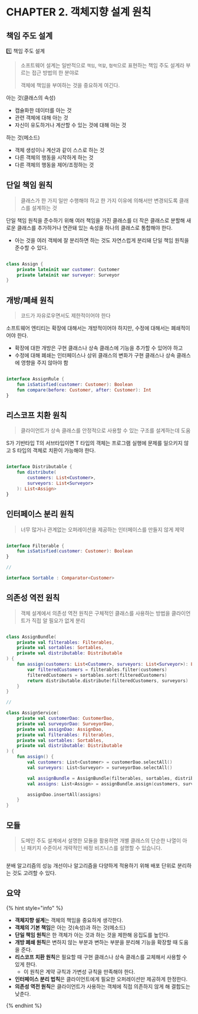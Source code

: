 # CHAPTER 2. 객체지향 설계 원칙

## 책임 주도 설계

1️⃣ 책임 주도 설계

> 소프트웨어 설계는 일반적으로 `책임`, `역할`, `협력`으로 표현하는 책임 주도 설계라 부르는 접근 방법의 한 분야로
>
> 객체에 책임을 부여하는 것을 중요하게 여긴다.

아는 것(클래스의 속성)
- 캡슐화한 데이터를 아는 것
- 관련 객체에 대해 아는 것
- 자신이 유도하거나 계산할 수 있는 것에 대해 아는 것

하는 것(메소드)
- 객체 생성이나 계산과 같이 스스로 하는 것
- 다른 객체의 행동을 시작하게 하는 것
- 다른 객체의 행동을 제어/조정하는 것

## 단일 책임 원칙

> 클래스가 한 가지 일만 수행해야 하고 한 가지 이유에 의해서만 변경되도록 클래스를 설계하는 것

단일 책임 원칙을 준수하기 위해 여러 책임을 가진 클래스를 더 작은 클래스로 분할해 새로운 클래스를 추가하거나 연관돼 있는 속성을 하나의 클래스로 통합해야 한다.
- 아는 것을 여러 객체에 잘 분리하면 하는 것도 자연스럽게 분리돼 단일 책임 원칙을 준수할 수 있다.

<figure><img src="../../.gitbook/assets/microservices-eventsourcing/2-5.png" alt=""><figcaption></figcaption></figure>

```kotlin
class Assign {
    private lateinit var customer: Customer
    private lateinit var surveyor: Surveyor
}
```

## 개방/폐쇄 원칙

> 코드가 자유로우면서도 제한적이어야 한다

소프트웨어 엔티티는 확장에 대해서는 개방적이어야 하지만, 수정에 대해서는 폐쇄적이어야 한다.
- 확장에 대한 개방은 구현 클래스나 상속 클래스에 기능을 추가할 수 있어야 하고
- 수정에 대해 폐쇄는 인터페이스나 상위 클래스의 변화가 구현 클래스나 상속 클래스에 영향을 주지 않아야 함

<figure><img src="../../.gitbook/assets/microservices-eventsourcing/2-7.png" alt=""><figcaption></figcaption></figure>

```kotlin
interface AssignRule {
    fun isSatisfied(customer: Customer): Boolean
    fun compare(before: Customer, after: Customer): Int
}
```

## 리스코프 치환 원칙

> 클라이언트가 상속 클래스를 안정적으로 사용할 수 있는 구조를 설계하는데 도움

S가 기반타입 T의 서브타입이면 T 타입의 객체는 프로그램 실행에 문제를 일으키지 않고 S 타입의 객체로 치환이 가능해야 한다.

<figure><img src="../../.gitbook/assets/microservices-eventsourcing/2-8.png" alt=""><figcaption></figcaption></figure>

```kotlin
interface Distributable {
    fun distribute(
        customers: List<Customer>, 
        surveyors: List<Surveyor>
    ): List<Assign>
}
```

## 인터페이스 분리 원칙

> 너무 많거나 관계없는 오퍼레이션을 제공하는 인터페이스를 만들지 않게 제약

<figure><img src="../../.gitbook/assets/microservices-eventsourcing/2-9.png" alt=""><figcaption></figcaption></figure>

```kotlin
interface Filterable {
    fun isSatisfied(customer: Customer): Boolean
}

//

interface Sortable : Comparator<Customer>
```

## 의존성 역전 원칙

> 객체 설계에서 의존성 역전 원칙은 구체적인 클래스를 사용하는 방법을 클라이언트가 직접 알 필요가 없게 분리

<figure><img src="../../.gitbook/assets/microservices-eventsourcing/2-10.png" alt=""><figcaption></figcaption></figure>

```kotlin
class AssignBundle(
    private val filterables: Filterables,
    private val sortables: Sortables,
    private val distributable: Distributable
) {
    fun assign(customers: List<Customer>, surveyors: List<Surveyor>): List<Assign> {
        var filteredCustomers = filterables.filter(customers)
        filteredCustomers = sortables.sort(filteredCustomers)
        return distributable.distribute(filteredCustomers, surveyors)
    }
}

//

class AssignService(
    private val customerDao: CustomerDao,
    private val surveyorDao: SurveyorDao,
    private val assignDao: AssignDao,
    private val filterables: Filterables,
    private val sortables: Sortables,
    private val distributable: Distributable
) {
    fun assign() {
        val customers: List<Customer> = customerDao.selectAll()
        val surveyors: List<Surveyor> = surveyorDao.selectAll()

        val assignBundle = AssignBundle(filterables, sortables, distributable)
        val assigns: List<Assign> = assignBundle.assign(customers, surveyors)

        assignDao.insertAll(assigns)
    }
}

```

## 모듈

> 도메인 주도 설계에서 설명한 모듈을 활용하면 개별 클래스의 단순한 나열이 아닌 패키지 수준이서 개략적인 배정 비즈니스를 설명할 수 있습니다.

<figure><img src="../../.gitbook/assets/microservices-eventsourcing/2-11.png" alt=""><figcaption></figcaption></figure>

분배 알고리즘의 성능 개선이나 알고리즘을 다양하게 적용하기 위해 배포 단위로 분리하는 것도 고려할 수 있다.

## 요약

{% hint style="info" %}

- **객체지향 설계**는 객체의 책임을 중요하게 생각한다.
- **객체의 기본 책임**은 아는 것(속성)과 하는 것(메소드)
- **단일 책임 원칙**은 한 객체가 아는 것과 하는 것을 제한해 응집도를 높인다.
- **개방 폐쇄 원칙**은 변하지 않는 부분과 변하는 부분을 분리해 기능을 확장할 때 도움을 준다.
- **리스코프 치환 원칙**은 필요할 때 구현 클래스나 상속 클래스를 교체해서 사용할 수 있게 한다.
  - 이 원칙은 계약 규칙과 가변성 규칙을 만족해야 한다.
- **인터페이스 분리 법칙**은 클라이언트에게 필요한 오퍼레이션만 제공하게 한정한다.
- **의존성 역전 원칙**은 클라이언트가 사용하는 객체에 직접 의존하지 않게 해 결합도는 낮춘다.

{% endhint %}